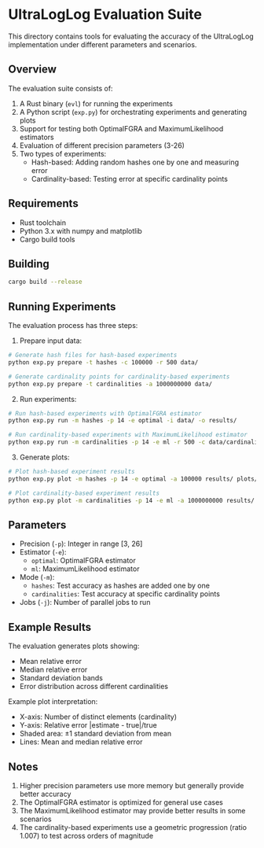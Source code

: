 # UltraLogLog Evaluation Suite

This directory contains tools for evaluating the accuracy of the UltraLogLog implementation under different parameters and scenarios.

## Overview

The evaluation suite consists of:
1. A Rust binary (`evl`) for running the experiments
2. A Python script (`exp.py`) for orchestrating experiments and generating plots
3. Support for testing both OptimalFGRA and MaximumLikelihood estimators
4. Evaluation of different precision parameters (3-26)
5. Two types of experiments:
   - Hash-based: Adding random hashes one by one and measuring error
   - Cardinality-based: Testing error at specific cardinality points

## Requirements

- Rust toolchain
- Python 3.x with numpy and matplotlib
- Cargo build tools

## Building

```bash
cargo build --release
```

## Running Experiments

The evaluation process has three steps:

1. Prepare input data:
```bash
# Generate hash files for hash-based experiments
python exp.py prepare -t hashes -c 100000 -r 500 data/

# Generate cardinality points for cardinality-based experiments
python exp.py prepare -t cardinalities -a 1000000000 data/
```

2. Run experiments:
```bash
# Run hash-based experiments with OptimalFGRA estimator
python exp.py run -m hashes -p 14 -e optimal -i data/ -o results/

# Run cardinality-based experiments with MaximumLikelihood estimator
python exp.py run -m cardinalities -p 14 -e ml -r 500 -c data/cardinalities.dat -o results/
```

3. Generate plots:
```bash
# Plot hash-based experiment results
python exp.py plot -m hashes -p 14 -e optimal -a 100000 results/ plots/

# Plot cardinality-based experiment results
python exp.py plot -m cardinalities -p 14 -e ml -a 1000000000 results/ plots/
```

## Parameters

- Precision (`-p`): Integer in range [3, 26]
- Estimator (`-e`): 
  - `optimal`: OptimalFGRA estimator
  - `ml`: MaximumLikelihood estimator
- Mode (`-m`):
  - `hashes`: Test accuracy as hashes are added one by one
  - `cardinalities`: Test accuracy at specific cardinality points
- Jobs (`-j`): Number of parallel jobs to run

## Example Results

The evaluation generates plots showing:
- Mean relative error
- Median relative error
- Standard deviation bands
- Error distribution across different cardinalities

Example plot interpretation:
- X-axis: Number of distinct elements (cardinality)
- Y-axis: Relative error |estimate - true|/true
- Shaded area: ±1 standard deviation from mean
- Lines: Mean and median relative error

## Notes

1. Higher precision parameters use more memory but generally provide better accuracy
2. The OptimalFGRA estimator is optimized for general use cases
3. The MaximumLikelihood estimator may provide better results in some scenarios
4. The cardinality-based experiments use a geometric progression (ratio 1.007) to test across orders of magnitude 
